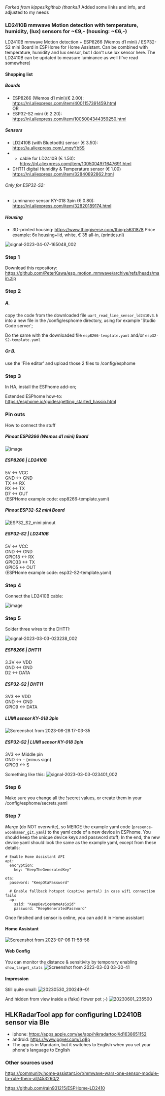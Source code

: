 <i>Forked from kippesikgithub (thanks!)</i>
Added some links and info, and adjusted to my needs

### LD2410B mmwave Motion detection with temperature, humidity, (lux) sensors for ~€9,-  (housing: ~€6,-)

LD2410B mmwave Motion detection + ESP8266 (Wemos d1 mini) / ESP32-S2 mini Board in ESPHome for Home Assistant. 
Can be combined with temperature, humidity and lux sensor, but I don't use lux sensor here. The LD2410B can be updated to measure luminance as well (I've read somewhere)

#### Shopping list
##### Boards
- ESP8266 (Wemos d1 mini)(€ 2.00): https://nl.aliexpress.com/item/4001157391459.html<br/>
OR
- ESP32-S2 mini (€ 2.20): https://nl.aliexpress.com/item/1005004344359250.html
##### Sensors
- LD2410B (with Bluetooth) sensor (€ 3.50): 
https://a.aliexpress.com/_mqyYb5S
- - cable for LD2410B (€ 1.50): https://nl.aliexpress.com/item/1005004971647691.html
- DHT11 digital Humidity & Temperature sensor (€ 1.00) https://nl.aliexpress.com/item/32840892862.html

###### Only for ESP32-S2:
- Luminance sensor KY-018 3pin (€ 0.80): https://nl.aliexpress.com/item/32820189174.html

##### Housing
- 3D-printed housing: https://www.thingiverse.com/thing:5631878
Price example:
6x housing+lid, white, € 35 all-in, (printics.nl)

![signal-2023-04-07-165048_002](https://user-images.githubusercontent.com/74005072/230629117-bf4672eb-1cd2-47e3-a572-2170de3b5f0c.jpeg)

  
### Step 1
Download this repository: https://github.com/PeterKawa/esp_motion_mmwave/archive/refs/heads/main.zip

### Step 2
##### A. 
copy the code from the downloaded file `uart_read_line_sensor_ld2410v3.h` 
into a new file in the /config/esphome directory, using for example 'Studio Code server'; 

Do the same with the downloaded file `esp8266-template.yaml` and/or `esp32-S2-template.yaml`
##### Or B.
use the 'File editor' and upload those 2 files to /config/esphome

### Step 3 
In HA, install the ESPhome add-on; 

Extended ESPhome how-to:
https://esphome.io/guides/getting_started_hassio.html

### Pin outs
How to connect the stuff

##### Pinout ESP8266 (Wemos d1 mini) Board
![image](https://github.com/PeterKawa/esp_motion_mmwave/assets/74005072/42f1f7d2-fb61-491c-b4b7-2984aa8e8133)

##### ESP8266 | LD2410B  
5V <-> VCC  
GND <-> GND  
TX <-> RX  
RX <-> TX  
D7 <-> OUT  
(ESPHome example code: esp8266-template.yaml)

##### Pinout ESP32-S2 mini Board
![ESP32_S2_mini pinout](https://github.com/PeterKawa/esp_motion_mmwave/assets/74005072/e8d03e0a-b853-443a-b7e0-6c9bee976555)


##### ESP32-S2 | LD2410B<br/>
5V <-> VCC<br/>
GND <-> GND<br/>
GPIO18 <-> RX<br/>
GPIO33 <-> TX<br/>
GPIO5 <-> OUT<br/>
(ESPHome example code: esp32-S2-template.yaml)

### Step 4
Connect the LD2410B cable:

![image](https://user-images.githubusercontent.com/100353268/213939599-cc16b760-055d-4786-9fc2-663132c9dd59.png)

### Step 5
Solder three wires to the DHT11:

![signal-2023-03-03-023238_002](https://user-images.githubusercontent.com/74005072/222615325-db56ee88-5517-4e04-a8bb-0634b4329030.jpeg)

##### ESP8266 | DHT11  
3.3V <-> VDD  
GND <-> GND   
D2 <-> DATA 

##### ESP32-S2 | DHT11  
3V3 <-> VDD  
GND <-> GND   
GPIO9 <-> DATA 

##### LUMI sensor KY-018 3pin
![Screenshot from 2023-06-28 17-03-35](https://github.com/PeterKawa/esp_motion_mmwave/assets/74005072/6807c286-8ba2-4509-bcae-18f55125ff2a)

##### ESP32-S2 | LUMI sensor KY-018 3pin
3V3 <-> Middle pin  
GND <-> - (minus sign)   
GPIO3 <-> S 

Something like this:
![signal-2023-03-03-023401_002](https://user-images.githubusercontent.com/74005072/222612311-f6e99d1f-da2b-482f-a668-9d82682899e3.jpeg)

### Step 6
Make sure you change all the !secret values, or create them in your /config/esphome/secrets.yaml  

### Step 7
_Merge_ (do NOT overwrite), so MERGE the example yaml code (`presence-woonkamer_git.yaml`) to the yaml code of a new device in ESPhome. You should keep the unique device keys and password stuff;
In the end, the new device yaml should look the same as the example yaml, except from these details:
```
# Enable Home Assistant API
api:
  encryption:
    key: "KeepTheGeneratedKey"

```
```
ota:
  password: "KeepOtaPassword"
```
```
  # Enable fallback hotspot (captive portal) in case wifi connection fails
  ap:
    ssid: "KeepDeviceNameAsSsid"
    password: "KeepGeneratedPassword"
```

Once finsihed and sensor is online, you can add it in Home assistant


#### Home Assistant
![Screenshot from 2023-07-06 11-58-56](https://github.com/PeterKawa/esp_motion_mmwave/assets/74005072/af91eb73-e287-4580-9cb6-e78535b3ba1a)


#### Web Config
You can monitor the distance & sensitivity by temporary enabling `show_target_stats`
![Screenshot from 2023-03-03 03-30-41](https://user-images.githubusercontent.com/74005072/222616576-55c012a3-9f28-40b0-b670-20131b6e72cc.png)

#### Impression
Still quite small:
![20230530_200249~01](https://github.com/PeterKawa/esp_motion_mmwave/assets/74005072/c054a4e8-73b5-4284-9585-6a25a5985751)

And hidden from view inside a (fake) flower pot ;-)
![20230601_235500](https://github.com/PeterKawa/esp_motion_mmwave/assets/74005072/02c19245-f45f-44e9-b6d7-53d5c66e8882)


## HLKRadarTool app for configuring LD2410B sensor via Ble
- iphone: https://apps.apple.com/ae/app/hlkradartool/id1638651152
- android: https://www.pgyer.com/Lq8p
- The app is in Mandarin, but it switches to English when you set your phone's language to English

### Other sources used  
https://community.home-assistant.io/t/mmwave-wars-one-sensor-module-to-rule-them-all/453260/2
  
https://github.com/rain931215/ESPHome-LD2410
  
